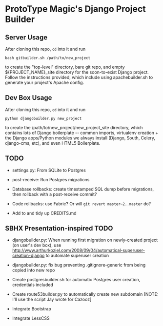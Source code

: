 ProtoType Magic's Django Project Builder
========================================

## Server Usage

After cloning this repo, `cd` into it and run

    bash gitbuilder.sh /path/to/new_project

to create the "top-level" directory, bare git repo, and empty
${PROJECT_NAME}_site directory for the soon-to-exist Django project.
Follow the instructions provided, which include using apachebuilder.sh
to generate your project's Apache config.


## Dev Box Usage

After cloning this repo, `cd` into it and run

    python djangobuilder.py new_project

to create the /path/to/new_project/new_project_site directory, which
contains lots of Django boilerplate -- common imports, virtualenv
creation + the Django apps/Python modules we always install (Django,
South, Celery, django-cms, etc), and even HTML5 Boilerplate.


## TODO

* settings.py: From SQLite to Postgres

* post-receive: Run Postgres migrations

* Database rollbacks: create timestamped SQL dump before migrations, then rollback with a post-receive commit?

* Code rollbacks: use Fabric? Or will `git revert master~2..master` do?

* Add to and tidy up CREDITS.md


## SBHX Presentation-inspired TODO

* djangobuilder.py: When running first migration on newly-created project (on user's dev box), use http://www.arthurkoziel.com/2008/09/04/automatical-superuser-creation-django to automate superuser creation

* djangobuilder.py: fix bug preventing .gitignore-generic from being copied into new repo

* Create postgresbuilder.sh for automatic Postgres user creation, credentials included

* Create route53builder.py to automatically create new subdomain [NOTE: I'll use the script Jay wrote for Cazooz]

* Integrate Bootstrap

* Integrate LessCSS
